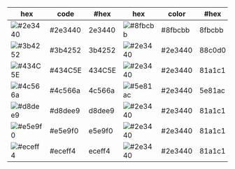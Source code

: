 
hex | code | #hex | hex | color | #hex
---|---|---|---|---|---
![#2e3440](https://via.placeholder.com/100/2e3440/000000?text=+) | #2e3440|2e3440 | ![#8fbcbb](https://via.placeholder.com/100/8fbcbb/000000?text=+) | #8fbcbb|8fbcbb | 
![#3b4252](https://via.placeholder.com/100/3b4252/000000?text=+) | #3b4252|3b4252 | ![#2e3440](https://via.placeholder.com/100/2e3440/000000?text=+) | #2e3440|88c0d0 | 
![#434C5E](https://via.placeholder.com/100/434C5E/000000?text=+) | #434C5E|434C5E | ![#2e3440](https://via.placeholder.com/100/2e3440/000000?text=+) | #2e3440|81a1c1 | 
![#4c566a](https://via.placeholder.com/100/4c566a/000000?text=+) | #4c566a|4c566a | ![#5e81ac](https://via.placeholder.com/100/5e81ac/000000?text=+) | #2e3440|5e81ac | 
![#d8dee9](https://via.placeholder.com/100/d8dee9/000000?text=+) | #d8dee9|d8dee9 | ![#2e3440](https://via.placeholder.com/100/2e3440/000000?text=+) | #2e3440|81a1c1 | 
![#e5e9f0](https://via.placeholder.com/100/e5e9f0/000000?text=+) | #e5e9f0|e5e9f0 | ![#2e3440](https://via.placeholder.com/100/2e3440/000000?text=+) | #2e3440|81a1c1 | 
![#eceff4](https://via.placeholder.com/100/eceff4/000000?text=+) | #eceff4|eceff4 | ![#2e3440](https://via.placeholder.com/100/2e3440/000000?text=+) | #2e3440|81a1c1 | 


